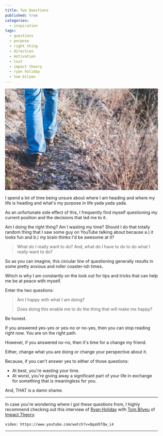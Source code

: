 ```yaml
---
title: Two Questions
published: true
categories:
  - inspiration
tags:
  - questions
  - purpose
  - right thing
  - direction
  - motivation
  - lost
  - impact theory
  - ryan holiday
  - tom bilyeu
---
```


<img src='walking.jpg' alt="Person walking" title="Photo by Olia Gozha on Unsplash" />

I spend a lot of time being unsure about where I am heading and where my life is heading and what's my purpose in life yada yada yada.

As an unfortunate side effect of this, I frequently find myself questioning my current position and the decisions that led me to it.

Am I doing the right thing? Am I wasting my time? Should I do that totally random thing that I saw some guy on YouTube talking about because a.) it looks fun and b.) my brain thinks I'd be awesome at it?

> What do I really want to do? And, what do I have to do to do what I really want to do?

So as you can imagine, this circular line of questioning generally results in some pretty anxious and roller coaster-ish times.

Which is why I am constantly on the look out for tips and tricks that can help me be at peace with myself.

Enter the two questions:

> Am I happy with what I am doing?
>
> Does doing this enable me to do the thing that will make me happy?

Be honest.

If you answered yes-yes or yes-no or no-yes, then you can stop reading right now. You are on the right path.

However, if you answered no-no, then it's time for a change my friend.

Either, change what you are doing or change your perspective about it.

Because, if you can't answer yes to either of those questions:

- At best, you're wasting your time.
- At worst, you're giving away a significant part of your life in exchange for something that is meaningless for you.

And, THAT is a damn shame.

---

In case you're wondering where I got these questions from, I highly recommend checking out this interview of <a href="https://ryanholiday.net/" target="_blank">Ryan Holiday</a> with <a href="https://www.youtube.com/channel/UCnYMOamNKLGVlJgRUbamveA" target="_blank">Tom Bilyeu</a> of <a href="https://youtu.be/QqaU5TQw_i4?t=1278" target="_blank">Impact Theory</a>.

`video: https://www.youtube.com/watch?v=QqaU5TQw_i4`

---

